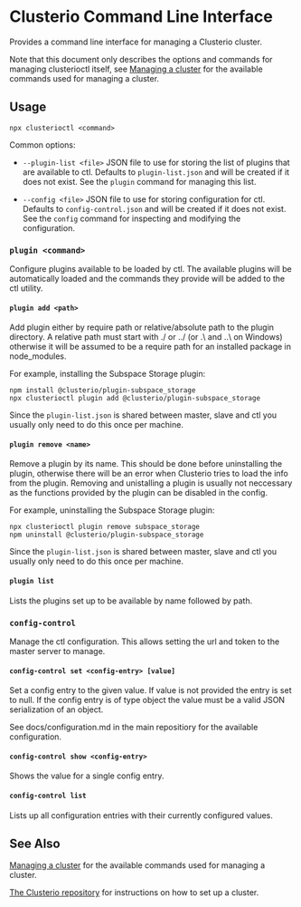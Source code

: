 Clusterio Command Line Interface
================================

Provides a command line interface for managing a Clusterio cluster.

Note that this document only describes the options and commands for
managing clusterioctl itself, see [Managing a
cluster](/docs/managing-a-cluster.md) for the available commands used
for managing a cluster.


Usage
-----

    npx clusterioctl <command>

Common options:

 * `--plugin-list <file>` JSON file to use for storing the list of
   plugins that are available to ctl.  Defaults to `plugin-list.json`
   and will be created if it does not exist. See the `plugin` command
   for managing this list.

 * `--config <file>` JSON file to use for storing configuration for
   ctl.  Defaults to `config-control.json` and will be created if it
   does not exist.  See the `config` command for inspecting and
   modifying the configuration.


### `plugin <command>`

Configure plugins available to be loaded by ctl.  The available plugins
will be automatically loaded and the commands they provide will be added
to the ctl utility.


#### `plugin add <path>`

Add plugin either by require path or relative/absolute path to the
plugin directory.  A relative path must start with ./ or ../ (or .\ and
..\ on Windows) otherwise it will be assumed to be a require path for an
installed package in node_modules.

For example, installing the Subspace Storage plugin:

    npm install @clusterio/plugin-subspace_storage
    npx clusterioctl plugin add @clusterio/plugin-subspace_storage

Since the `plugin-list.json` is shared between master, slave and ctl you
usually only need to do this once per machine.


#### `plugin remove <name>`

Remove a plugin by its name.  This should be done before uninstalling
the plugin, otherwise there will be an error when Clusterio tries to
load the info from the plugin.  Removing and unistalling a plugin is
usually not neccessary as the functions provided by the plugin can be
disabled in the config.

For example, uninstalling the Subspace Storage plugin:

    npx clusterioctl plugin remove subspace_storage
    npm uninstall @clusterio/plugin-subspace_storage

Since the `plugin-list.json` is shared between master, slave and ctl you
usually only need to do this once per machine.


#### `plugin list`

Lists the plugins set up to be available by name followed by path.


### `config-control`

Manage the ctl configuration.  This allows setting the url and token to
the master server to manage.


#### `config-control set <config-entry> [value]`

Set a config entry to the given value.  If value is not provided the
entry is set to null.  If the config entry is of type object the value
must be a valid JSON serialization of an object.

See docs/configuration.md in the main repositiory for the available
configuration.


#### `config-control show <config-entry>`

Shows the value for a single config entry.


#### `config-control list`

Lists up all configuration entries with their currently configured values.


## See Also

[Managing a cluster](/docs/managing-a-cluster.md) for the available
commands used for managing a cluster.

[The Clusterio
repository](https://github.com/clusterio/factorioClusterio)
for instructions on how to set up a cluster.
